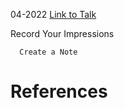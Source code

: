 

04-2022
[Link to Talk](https://www.churchofjesuschrist.org/study/general-conference/2022/04/saturday-afternoon-session?lang=eng)

Record Your Impressions

        

      Create a Note

# References
